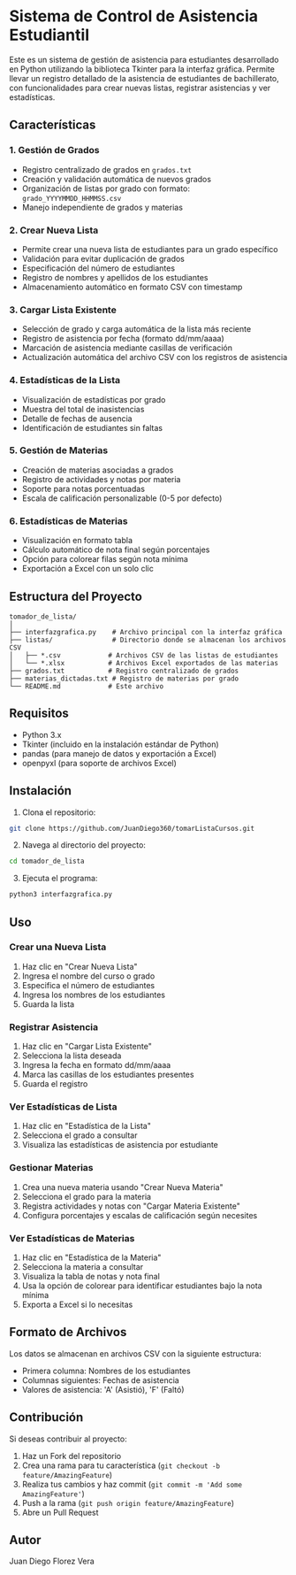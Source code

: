 # Sistema de Control de Asistencia Estudiantil

Este es un sistema de gestión de asistencia para estudiantes desarrollado en Python utilizando la biblioteca Tkinter para la interfaz gráfica. Permite llevar un registro detallado de la asistencia de estudiantes de bachillerato, con funcionalidades para crear nuevas listas, registrar asistencias y ver estadísticas.

## Características

### 1. Gestión de Grados
- Registro centralizado de grados en `grados.txt`
- Creación y validación automática de nuevos grados
- Organización de listas por grado con formato: `grado_YYYYMMDD_HHMMSS.csv`
- Manejo independiente de grados y materias

### 2. Crear Nueva Lista
- Permite crear una nueva lista de estudiantes para un grado específico
- Validación para evitar duplicación de grados
- Especificación del número de estudiantes
- Registro de nombres y apellidos de los estudiantes
- Almacenamiento automático en formato CSV con timestamp

### 3. Cargar Lista Existente
- Selección de grado y carga automática de la lista más reciente
- Registro de asistencia por fecha (formato dd/mm/aaaa)
- Marcación de asistencia mediante casillas de verificación
- Actualización automática del archivo CSV con los registros de asistencia

### 4. Estadísticas de la Lista
- Visualización de estadísticas por grado
- Muestra del total de inasistencias
- Detalle de fechas de ausencia
- Identificación de estudiantes sin faltas

### 5. Gestión de Materias
- Creación de materias asociadas a grados
- Registro de actividades y notas por materia
- Soporte para notas porcentuadas
- Escala de calificación personalizable (0-5 por defecto)

### 6. Estadísticas de Materias
- Visualización en formato tabla
- Cálculo automático de nota final según porcentajes
- Opción para colorear filas según nota mínima
- Exportación a Excel con un solo clic

## Estructura del Proyecto
```
tomador_de_lista/
│
├── interfazgrafica.py    # Archivo principal con la interfaz gráfica
├── listas/               # Directorio donde se almacenan los archivos CSV
│   ├── *.csv            # Archivos CSV de las listas de estudiantes
│   └── *.xlsx           # Archivos Excel exportados de las materias
├── grados.txt           # Registro centralizado de grados
├── materias_dictadas.txt # Registro de materias por grado
└── README.md            # Este archivo
```

## Requisitos
- Python 3.x
- Tkinter (incluido en la instalación estándar de Python)
- pandas (para manejo de datos y exportación a Excel)
- openpyxl (para soporte de archivos Excel)

## Instalación

1. Clona el repositorio:
```bash
git clone https://github.com/JuanDiego360/tomarListaCursos.git
```

2. Navega al directorio del proyecto:
```bash
cd tomador_de_lista
```

3. Ejecuta el programa:
```bash
python3 interfazgrafica.py
```

## Uso

### Crear una Nueva Lista
1. Haz clic en "Crear Nueva Lista"
2. Ingresa el nombre del curso o grado
3. Especifica el número de estudiantes
4. Ingresa los nombres de los estudiantes
5. Guarda la lista

### Registrar Asistencia
1. Haz clic en "Cargar Lista Existente"
2. Selecciona la lista deseada
3. Ingresa la fecha en formato dd/mm/aaaa
4. Marca las casillas de los estudiantes presentes
5. Guarda el registro

### Ver Estadísticas de Lista
1. Haz clic en "Estadística de la Lista"
2. Selecciona el grado a consultar
3. Visualiza las estadísticas de asistencia por estudiante

### Gestionar Materias
1. Crea una nueva materia usando "Crear Nueva Materia"
2. Selecciona el grado para la materia
3. Registra actividades y notas con "Cargar Materia Existente"
4. Configura porcentajes y escalas de calificación según necesites

### Ver Estadísticas de Materias
1. Haz clic en "Estadística de la Materia"
2. Selecciona la materia a consultar
3. Visualiza la tabla de notas y nota final
4. Usa la opción de colorear para identificar estudiantes bajo la nota mínima
5. Exporta a Excel si lo necesitas

## Formato de Archivos
Los datos se almacenan en archivos CSV con la siguiente estructura:
- Primera columna: Nombres de los estudiantes
- Columnas siguientes: Fechas de asistencia
- Valores de asistencia: 'A' (Asistió), 'F' (Faltó)

## Contribución
Si deseas contribuir al proyecto:
1. Haz un Fork del repositorio
2. Crea una rama para tu característica (`git checkout -b feature/AmazingFeature`)
3. Realiza tus cambios y haz commit (`git commit -m 'Add some AmazingFeature'`)
4. Push a la rama (`git push origin feature/AmazingFeature`)
5. Abre un Pull Request

## Autor
Juan Diego Florez Vera


